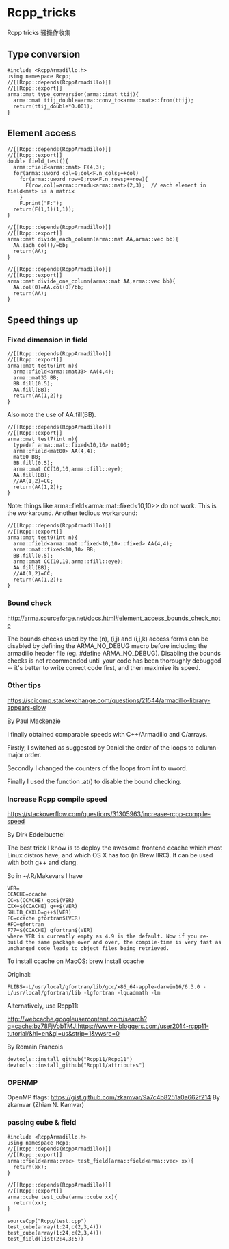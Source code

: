 # Rcpp_tricks
Rcpp tricks 骚操作收集

## Type conversion

```
#include <RcppArmadillo.h>
using namespace Rcpp;
//[[Rcpp::depends(RcppArmadillo)]]
//[[Rcpp::export]]
arma::mat type_conversion(arma::imat ttij){
  arma::mat ttij_double=arma::conv_to<arma::mat>::from(ttij);
  return(ttij_double*0.001);
}
```

## Element access

```
//[[Rcpp::depends(RcppArmadillo)]]
//[[Rcpp::export]]
double field_test(){
  arma::field<arma::mat> F(4,3);
  for(arma::uword col=0;col<F.n_cols;++col)
    for(arma::uword row=0;row<F.n_rows;++row){
      F(row,col)=arma::randu<arma::mat>(2,3);  // each element in field<mat> is a matrix
    }
    F.print("F:");
  return(F(1,1)(1,1));
}

//[[Rcpp::depends(RcppArmadillo)]]
//[[Rcpp::export]]
arma::mat divide_each_column(arma::mat AA,arma::vec bb){
  AA.each_col()/=bb;
  return(AA);
}

//[[Rcpp::depends(RcppArmadillo)]]
//[[Rcpp::export]]
arma::mat divide_one_column(arma::mat AA,arma::vec bb){
  AA.col(0)=AA.col(0)/bb;
  return(AA);
}
```
## Speed things up

### Fixed dimension in field

```
//[[Rcpp::depends(RcppArmadillo)]]
//[[Rcpp::export]]
arma::mat test6(int n){
  arma::field<arma::mat33> AA(4,4);
  arma::mat33 BB;
  BB.fill(0.5);
  AA.fill(BB);
  return(AA(1,2));
}
```
Also note the use of AA.fill(BB).

```
//[[Rcpp::depends(RcppArmadillo)]]
//[[Rcpp::export]]
arma::mat test7(int n){
  typedef arma::mat::fixed<10,10> mat00;
  arma::field<mat00> AA(4,4);
  mat00 BB;
  BB.fill(0.5);
  arma::mat CC(10,10,arma::fill::eye);
  AA.fill(BB);
  //AA(1,2)=CC;
  return(AA(1,2));
}
```
Note: things like arma::field<arma::mat::fixed<10,10>> do not work. This is the workaround.
Another tedious workaround:

```
//[[Rcpp::depends(RcppArmadillo)]]
//[[Rcpp::export]]
arma::mat test9(int n){
  arma::field<arma::mat::fixed<10,10>::fixed> AA(4,4);
  arma::mat::fixed<10,10> BB;
  BB.fill(0.5);
  arma::mat CC(10,10,arma::fill::eye);
  AA.fill(BB);
  //AA(1,2)=CC;
  return(AA(1,2));
}
```

### Bound check

http://arma.sourceforge.net/docs.html#element_access_bounds_check_note

The bounds checks used by the (n), (i,j) and (i,j,k) access forms can be disabled by defining the ARMA_NO_DEBUG macro before including the armadillo header file (eg. #define ARMA_NO_DEBUG). Disabling the bounds checks is not recommended until your code has been thoroughly debugged -- it's better to write correct code first, and then maximise its speed.

### Other tips

https://scicomp.stackexchange.com/questions/21544/armadillo-library-appears-slow

By Paul Mackenzie

I finally obtained comparable speeds with C++/Armadillo and C/arrays.

Firstly, I switched as suggested by Daniel the order of the loops to column-major order.

Secondly I changed the counters of the loops from int to uword.

Finally I used the function .at() to disable the bound checking.

### Increase Rcpp compile speed

https://stackoverflow.com/questions/31305963/increase-rcpp-compile-speed

By Dirk Eddelbuettel

The best trick I know is to deploy the awesome frontend ccache which most Linux distros have, and which OS X has too (in Brew IIRC). It can be used with both g++ and clang.

So in ~/.R/Makevars I have

```
VER=
CCACHE=ccache
CC=$(CCACHE) gcc$(VER)
CXX=$(CCACHE) g++$(VER)
SHLIB_CXXLD=g++$(VER)
FC=ccache gfortran$(VER)
#FC=gfortran
F77=$(CCACHE) gfortran$(VER)
where VER is currently empty as 4.9 is the default. Now if you re-build the same package over and over, the compile-time is very fast as unchanged code leads to object files being retrieved.
```

To install ccache on MacOS: brew install ccache

Original:
```
FLIBS=-L/usr/local/gfortran/lib/gcc/x86_64-apple-darwin16/6.3.0 -L/usr/local/gfortran/lib -lgfortran -lquadmath -lm
```

Alternatively, use Rcpp11:

http://webcache.googleusercontent.com/search?q=cache:bz78FjVobTMJ:https://www.r-bloggers.com/user2014-rcpp11-tutorial/&hl=en&gl=us&strip=1&vwsrc=0

By Romain Francois

```
devtools::install_github("Rcpp11/Rcpp11")
devtools::install_github("Rcpp11/attributes")
```

### OPENMP
OpenMP flags:
https://gist.github.com/zkamvar/9a7c4b8251a0a662f214
By zkamvar (Zhian N. Kamvar)

### passing cube & field
```
#include <RcppArmadillo.h>
using namespace Rcpp;
//[[Rcpp::depends(RcppArmadillo)]]
//[[Rcpp::export]]
arma::field<arma::vec> test_field(arma::field<arma::vec> xx){
  return(xx);
}  

//[[Rcpp::depends(RcppArmadillo)]]
//[[Rcpp::export]]
arma::cube test_cube(arma::cube xx){
  return(xx);
}  
```

```
sourceCpp("Rcpp/test.cpp")
test_cube(array(1:24,c(2,3,4)))
test_cube(array(1:24,c(2,3,4)))
test_field(list(2:4,3:5))
```
